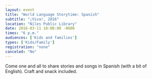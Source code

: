 ```yaml
---
layout: event
title: "World Language Storytime: Spanish"
subtitle: "¡Viva!, 2016"
location: "Niles Public Library"
date: 2016-03-11 18:00:00 -0600
times: "6 p.m."
audiences: ['Kids and families']
types: ['Kids/Family']
registration: "none"
canceled: "No"
---
```

Come one and all to share stories and songs in Spanish (with a bit of English). Craft and snack included.
